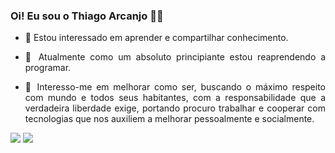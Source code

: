 ###   Oi! Eu sou o Thiago Arcanjo ✌🏿

- <p align="justify"> 🐳 Estou interessado em aprender e compartilhar conhecimento.</p>
- <p align="justify">🌱 Atualmente como um absoluto principiante estou reaprendendo a programar.</p>
- <p align="justify">🐸 Interesso-me em melhorar como ser, buscando o máximo respeito com mundo e todos seus habitantes, com  a responsabilidade  que a verdadeira liberdade exige, portando procuro trabalhar e cooperar com tecnologias que nos auxiliem a melhorar pessoalmente e socialmente.</p>

<div id="contato">
  <a href="https://www.linkedin.com/in/thiagoarcanjodeoliveira/"><img src="https://img.shields.io/badge/LinkedIn-0077B5?style=for-the-badge&logo=linkedin&logoColor=white"></a>
  <a href=mailto:thiagokai.arcanjo@gmail.com><img src="https://img.shields.io/badge/Gmail-D14836?style=for-the-badge&logo=gmail&logoColor=white"></a>
<div>
